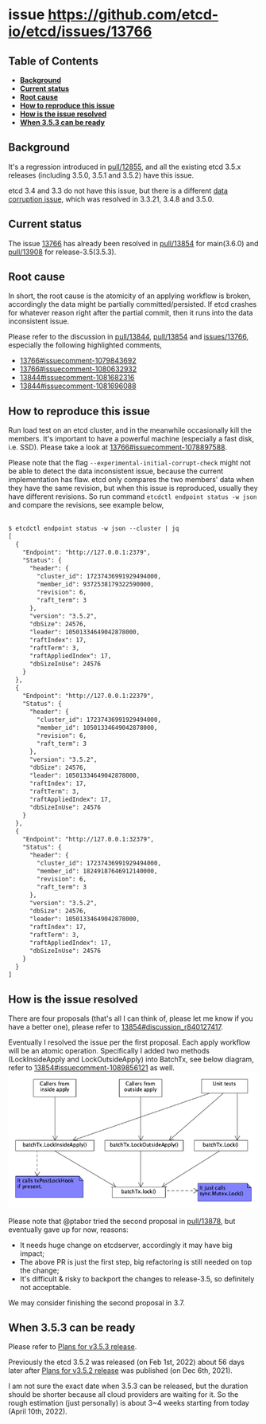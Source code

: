 issue https://github.com/etcd-io/etcd/issues/13766
======

## Table of Contents

- **[Background](#background)**
- **[Current status](#current-status)**
- **[Root cause](#root-cause)**
- **[How to reproduce this issue](#how-to-reproduce-this-issue)**
- **[How is the issue resolved](#how-is-the-issue-resolved)**
- **[When 3.5.3 can be ready](#when-353-can-be-ready)**

## Background
It's a regression introduced in [pull/12855](https://github.com/etcd-io/etcd/pull/12855), 
and all the existing etcd 3.5.x releases (including 3.5.0, 3.5.1 and 3.5.2) have this issue. 

etcd 3.4 and 3.3 do not have this issue, but there is a different [data corruption issue](https://github.com/etcd-io/etcd/issues/11651),
which was resolved in 3.3.21, 3.4.8 and 3.5.0.

## Current status
The issue [13766](https://github.com/etcd-io/etcd/issues/13766) has already been resolved in 
[pull/13854](https://github.com/etcd-io/etcd/pull/13854) for main(3.6.0) and 
[pull/13908](https://github.com/etcd-io/etcd/pull/13908) for release-3.5(3.5.3).

## Root cause
In short, the root cause is the atomicity of an applying workflow is broken, accordingly the 
data might be partially committed/persisted. If etcd crashes for whatever reason right after 
the partial commit, then it runs into the data inconsistent issue. 

Please refer to the discussion in [pull/13844](https://github.com/etcd-io/etcd/pull/13844), 
[pull/13854](https://github.com/etcd-io/etcd/pull/13854) and [issues/13766](https://github.com/etcd-io/etcd/issues/13766), 
especially the following highlighted comments,
- [13766#issuecomment-1079843692](https://github.com/etcd-io/etcd/issues/13766#issuecomment-1079843692)
- [13766#issuecomment-1080632932](https://github.com/etcd-io/etcd/issues/13766#issuecomment-1080632932)
- [13844#issuecomment-1081682316](https://github.com/etcd-io/etcd/pull/13844#issuecomment-1081682316)
- [13844#issuecomment-1081696088](https://github.com/etcd-io/etcd/pull/13844#issuecomment-1081696088)

## How to reproduce this issue
Run load test on an etcd cluster, and in the meanwhile occasionally kill the members. 
It's important to have a powerful machine (especially a fast disk, i.e. SSD). Please 
take a look at [13766#issuecomment-1078897588](https://github.com/etcd-io/etcd/issues/13766#issuecomment-1078897588).

Please note that the flag `--experimental-initial-corrupt-check` might not be able to detect the data inconsistent issue, because
the current implementation has flaw. etcd only compares the two members' data when they have the same revision, but when 
this issue is reproduced, usually they have different revisions. So run command `etcdctl endpoint status -w json` and compare 
the revisions, see example below,

```

$ etcdctl endpoint status -w json --cluster | jq
[
  {
    "Endpoint": "http://127.0.0.1:2379",
    "Status": {
      "header": {
        "cluster_id": 17237436991929494000,
        "member_id": 9372538179322590000,
        "revision": 6,
        "raft_term": 3
      },
      "version": "3.5.2",
      "dbSize": 24576,
      "leader": 10501334649042878000,
      "raftIndex": 17,
      "raftTerm": 3,
      "raftAppliedIndex": 17,
      "dbSizeInUse": 24576
    }
  },
  {
    "Endpoint": "http://127.0.0.1:22379",
    "Status": {
      "header": {
        "cluster_id": 17237436991929494000,
        "member_id": 10501334649042878000,
        "revision": 6,
        "raft_term": 3
      },
      "version": "3.5.2",
      "dbSize": 24576,
      "leader": 10501334649042878000,
      "raftIndex": 17,
      "raftTerm": 3,
      "raftAppliedIndex": 17,
      "dbSizeInUse": 24576
    }
  },
  {
    "Endpoint": "http://127.0.0.1:32379",
    "Status": {
      "header": {
        "cluster_id": 17237436991929494000,
        "member_id": 18249187646912140000,
        "revision": 6,
        "raft_term": 3
      },
      "version": "3.5.2",
      "dbSize": 24576,
      "leader": 10501334649042878000,
      "raftIndex": 17,
      "raftTerm": 3,
      "raftAppliedIndex": 17,
      "dbSizeInUse": 24576
    }
  }
]
```

## How is the issue resolved
There are four proposals (that's all I can think of, please let me know if you have a better one), please 
refer to [13854#discussion_r840127417](https://github.com/etcd-io/etcd/pull/13854#discussion_r840127417).

Eventually I resolved the issue per the first proposal. Each apply workflow will be an atomic operation.
Specifically I added two methods (LockInsideApply and LockOutsideApply) into BatchTx, 
see below diagram, refer to [13854#issuecomment-1089856121](https://github.com/etcd-io/etcd/pull/13854#issuecomment-1089856121) as well.
![batchtx_lock](batchtx_lock.png)

Please note that @ptabor tried the second proposal in [pull/13878](https://github.com/etcd-io/etcd/pull/13878), but 
eventually gave up for now, reasons:
- It needs huge change on etcdserver, accordingly it may have big impact;
- The above PR is just the first step, big refactoring is still needed on top the change;
- It's difficult & risky to backport the changes to release-3.5, so definitely not acceptable.

We may consider finishing the second proposal in 3.7.

## When 3.5.3 can be ready
Please refer to [Plans for v3.5.3 release](https://github.com/etcd-io/etcd/issues/13894). 

Previously the etcd 3.5.2 was released (on Feb 1st, 2022) about 56 days later after 
[Plans for v3.5.2 release](https://github.com/etcd-io/etcd/issues/13518) was published (on Dec 6th, 2021). 

I am not sure the exact date when 3.5.3 can be released, but the duration should be shorter because all cloud providers 
are waiting for it. So the rough estimation (just personally) is about 3~4 weeks starting from today (April 10th, 2022).
